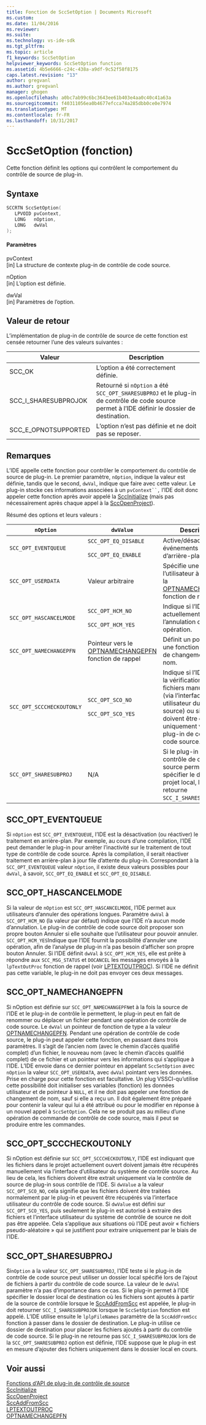 ```yaml
---
title: Fonction de SccSetOption | Documents Microsoft
ms.custom: 
ms.date: 11/04/2016
ms.reviewer: 
ms.suite: 
ms.technology: vs-ide-sdk
ms.tgt_pltfrm: 
ms.topic: article
f1_keywords: SccSetOption
helpviewer_keywords: SccSetOption function
ms.assetid: 4b5e6666-c24c-438a-a9df-9c52f58f8175
caps.latest.revision: "13"
author: gregvanl
ms.author: gregvanl
manager: ghogen
ms.openlocfilehash: a0bc7ab99c6bc3643ee61b403e4aa0c40c41a63a
ms.sourcegitcommit: f40311056ea0b4677efcca74a285dbb0ce0e7974
ms.translationtype: MT
ms.contentlocale: fr-FR
ms.lasthandoff: 10/31/2017
---
```

# <a name="sccsetoption-function"></a>SccSetOption (fonction)
Cette fonction définit les options qui contrôlent le comportement du contrôle de source de plug-in.  
  
## <a name="syntax"></a>Syntaxe  
  
```cpp  
SCCRTN SccSetOption(  
   LPVOID pvContext,  
   LONG   nOption,  
   LONG   dwVal  
);  
```  
  
#### <a name="parameters"></a>Paramètres  
 pvContext  
 [in] La structure de contexte plug-in de contrôle de code source.  
  
 nOption  
 [in] L’option est définie.  
  
 dwVal  
 [in] Paramètres de l’option.  
  
## <a name="return-value"></a>Valeur de retour  
 L’implémentation de plug-in de contrôle de source de cette fonction est censée retourner l’une des valeurs suivantes :  
  
|Valeur|Description|  
|-----------|-----------------|  
|SCC_OK|L’option a été correctement définie.|  
|SCC_I_SHARESUBPROJOK|Retourné si `nOption` a été `SCC_OPT_SHARESUBPROJ` et le plug-in de contrôle de code source permet à l’IDE définir le dossier de destination.|  
|SCC_E_OPNOTSUPPORTED|L’option n’est pas définie et ne doit pas se reposer.|  
  
## <a name="remarks"></a>Remarques  
 L’IDE appelle cette fonction pour contrôler le comportement du contrôle de source de plug-in. Le premier paramètre, `nOption`, indique la valeur est définie, tandis que le second, `dwVal`, indique que faire avec cette valeur. Le plug-in stocke ces informations associées à un `pvContext``,` l’IDE doit donc appeler cette fonction après avoir appelé la [SccInitialize](../extensibility/sccinitialize-function.md) (mais pas nécessairement après chaque appel à la [SccOpenProject](../extensibility/sccopenproject-function.md)).  
  
 Résumé des options et leurs valeurs :  
  
|`nOption`|`dwValue`|Description|  
|---------------|---------------|-----------------|  
|`SCC_OPT_EVENTQUEUE`|`SCC_OPT_EQ_DISABLE`<br /><br /> `SCC_OPT_EQ_ENABLE`|Active/désactive les événements queuing d’arrière-plan.|  
|`SCC_OPT_USERDATA`|Valeur arbitraire|Spécifie une valeur de l’utilisateur à passer à la [OPTNAMECHANGEPFN](../extensibility/optnamechangepfn.md) fonction de rappel.|  
|`SCC_OPT_HASCANCELMODE`|`SCC_OPT_HCM_NO`<br /><br /> `SCC_OPT_HCM_YES`|Indique si l’IDE prend actuellement en charge l’annulation d’une opération.|  
|`SCC_OPT_NAMECHANGEPFN`|Pointeur vers le [OPTNAMECHANGEPFN](../extensibility/optnamechangepfn.md) fonction de rappel|Définit un pointeur vers une fonction de rappel de changement de nom.|  
|`SCC_OPT_SCCCHECKOUTONLY`|`SCC_OPT_SCO_NO`<br /><br /> `SCC_OPT_SCO_YES`|Indique si l’IDE autorise la vérification de ses fichiers manuellement (via l’interface utilisateur du contrôle source) ou si elles doivent être extraits uniquement via le plug-in de contrôle de code source.|  
|`SCC_OPT_SHARESUBPROJ`|N/A|Si le plug-in de contrôle de code source permet à l’IDE spécifier le dossier de projet local, le plug-in retourne `SCC_I_SHARESUBPROJOK`.|  
  
## <a name="sccopteventqueue"></a>SCC_OPT_EVENTQUEUE  
 Si `nOption` est `SCC_OPT_EVENTQUEUE`, l’IDE est la désactivation (ou réactiver) le traitement en arrière-plan. Par exemple, au cours d’une compilation, l’IDE peut demander le plug-in pour arrêter l’inactivité sur le traitement de tout type de contrôle de code source. Après la compilation, il serait réactiver traitement en arrière-plan à jour file d’attente du plug-in. Correspondant à la `SCC_OPT_EVENTQUEUE` valeur `nOption`, il existe deux valeurs possibles pour `dwVal`, à savoir, `SCC_OPT_EQ_ENABLE` et `SCC_OPT_EQ_DISABLE`.  
  
## <a name="sccopthascancelmode"></a>SCC_OPT_HASCANCELMODE  
 Si la valeur de `nOption` est `SCC_OPT_HASCANCELMODE`, l’IDE permet aux utilisateurs d’annuler des opérations longues. Paramètre `dwVal` à `SCC_OPT_HCM_NO` (la valeur par défaut) indique que l’IDE n’a aucun mode d’annulation. Le plug-in de contrôle de code source doit proposer son propre bouton Annuler si elle souhaite que l’utilisateur pour pouvoir annuler. `SCC_OPT_HCM_YES`Indique que l’IDE fournit la possibilité d’annuler une opération, afin de l’analyse de plug-in n’a pas besoin d’afficher son propre bouton Annuler. Si l’IDE définit `dwVal` à `SCC_OPT_HCM_YES`, elle est prête à répondre aux `SCC_MSG_STATUS` et `DOCANCEL` les messages envoyés à la `lpTextOutProc` fonction de rappel (voir [LPTEXTOUTPROC](../extensibility/lptextoutproc.md)). Si l’IDE ne définit pas cette variable, le plug-in ne doit pas envoyer ces deux messages.  
  
## <a name="sccoptnamechangepfn"></a>SCC_OPT_NAMECHANGEPFN  
 Si nOption est définie sur `SCC_OPT_NAMECHANGEPFN`et à la fois la source de l’IDE et le plug-in de contrôle le permettent, le plug-in peut en fait de renommer ou déplacer un fichier pendant une opération de contrôle de code source. Le `dwVal` un pointeur de fonction de type a la valeur [OPTNAMECHANGEPFN](../extensibility/optnamechangepfn.md). Pendant une opération de contrôle de code source, le plug-in peut appeler cette fonction, en passant dans trois paramètres. Il s’agit de l’ancien nom (avec le chemin d’accès qualifié complet) d’un fichier, le nouveau nom (avec le chemin d’accès qualifié complet) de ce fichier et un pointeur vers les informations qui s’applique à l’IDE. L’IDE envoie dans ce dernier pointeur en appelant `SccSetOption` avec `nOption` la valeur `SCC_OPT_USERDATA`, avec `dwVal` pointant vers les données. Prise en charge pour cette fonction est facultative. Un plug VSSCI-qu’utilise cette possibilité doit initialiser ses variables (fonction) les données utilisateur et de pointeur à `NULL`, et il ne doit pas appeler une fonction de changement de nom, sauf si elle a reçu un. Il doit également être préparé pour contenir la valeur qui lui a été attribué ou pour le modifier en réponse à un nouvel appel à `SccSetOption`. Cela ne se produit pas au milieu d’une opération de commande de contrôle de code source, mais il peut se produire entre les commandes.  
  
## <a name="sccoptscccheckoutonly"></a>SCC_OPT_SCCCHECKOUTONLY  
 Si nOption est définie sur `SCC_OPT_SCCCHECKOUTONLY`, l’IDE est indiquant que les fichiers dans le projet actuellement ouvert doivent jamais être récupérés manuellement via l’interface d’utilisateur du système de contrôle source. Au lieu de cela, les fichiers doivent être extrait uniquement via le contrôle de source de plug-in sous contrôle de l’IDE. Si `dwValue` a la valeur `SCC_OPT_SCO_NO`, cela signifie que les fichiers doivent être traitées normalement par le plug-in et peuvent être récupérés via l’interface utilisateur du contrôle de code source. Si `dwValue` est défini sur `SCC_OPT_SCO_YES`, puis seulement le plug-in est autorisé à extraire des fichiers et l’interface utilisateur du système de contrôle de source ne doit pas être appelée. Cela s’applique aux situations où l’IDE peut avoir « fichiers pseudo-aléatoire » qui se justifient pour extraire uniquement par le biais de l’IDE.  
  
## <a name="sccoptsharesubproj"></a>SCC_OPT_SHARESUBPROJ  
 Si`nOption` a la valeur `SCC_OPT_SHARESUBPROJ`, l’IDE teste si le plug-in de contrôle de code source peut utiliser un dossier local spécifié lors de l’ajout de fichiers à partir du contrôle de code source. La valeur de le `dwVal` paramètre n’a pas d’importance dans ce cas. Si le plug-in permet à l’IDE spécifier le dossier local de destination où les fichiers sont ajoutés à partir de la source de contrôle lorsque le [SccAddFromScc](../extensibility/sccaddfromscc-function.md) est appelée, le plug-in doit retourner `SCC_I_SHARESUBPROJOK` lorsque le `SccSetOption` fonction est appelé. L’IDE utilise ensuite le `lplpFileNames` paramètre de la `SccAddFromScc` fonction à passer dans le dossier de destination. Le plug-in utilise ce dossier de destination pour placer les fichiers ajoutés à partir du contrôle de code source. Si le plug-in ne retourne pas `SCC_I_SHARESUBPROJOK` lors de la `SCC_OPT_SHARESUBPROJ` option est définie, l’IDE suppose que le plug-in est en mesure d’ajouter des fichiers uniquement dans le dossier local en cours.  
  
## <a name="see-also"></a>Voir aussi  
 [Fonctions d’API de plug-in de contrôle de source](../extensibility/source-control-plug-in-api-functions.md)   
 [SccInitialize](../extensibility/sccinitialize-function.md)   
 [SccOpenProject](../extensibility/sccopenproject-function.md)   
 [SccAddFromScc](../extensibility/sccaddfromscc-function.md)   
 [LPTEXTOUTPROC](../extensibility/lptextoutproc.md)   
 [OPTNAMECHANGEPFN](../extensibility/optnamechangepfn.md)